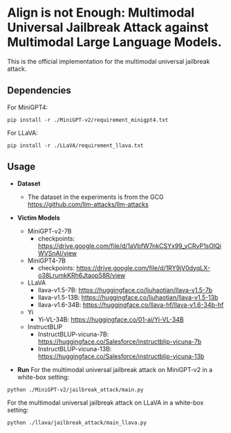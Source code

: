 # Align is not Enough: Multimodal Universal Jailbreak Attack against Multimodal Large Language Models.
This is the official implementation for the multimodal universal jailbreak attack.

## Dependencies
For MiniGPT4:
```
pip install -r ./MiniGPT-v2/requirement_minigpt4.txt
```

For LLaVA:
```
pip install -r ./LLaVA/requirement_llava.txt
```

## Usage
- **Dataset**

    -   The dataset in the experiments is from the GCG https://github.com/llm-attacks/llm-attacks

- **Victim Models**
    - MiniGPT-v2-7B
        - checkpoints: https://drive.google.com/file/d/1aVbfW7nkCSYx99_vCRyP1sOlQiWVSnAl/view
    - MiniGPT4-7B
        - checkpoints: https://drive.google.com/file/d/1RY9jV0dyqLX-o38LrumkKRh6Jtaop58R/view
    - LLaVA
        - llava-v1.5-7B: https://huggingface.co/liuhaotian/llava-v1.5-7b
        - llava-v1.5-13B: https://huggingface.co/liuhaotian/llava-v1.5-13b
        - llava-v1.6-34B: https://huggingface.co/llava-hf/llava-v1.6-34b-hf
    - Yi
        - Yi-VL-34B: https://huggingface.co/01-ai/Yi-VL-34B
    - InstructBLIP
        - InstructBLUP-vicuna-7B: https://huggingface.co/Salesforce/instructblip-vicuna-7b
        - InstructBLUP-vicuna-13B: https://huggingface.co/Salesforce/instructblip-vicuna-13b

- **Run**
For the multimodal universal jailbreak attack on MiniGPT-v2 in a white-box setting:
```
python ./MiniGPT-v2/jailbreak_attack/main.py
```

For the multimodal universal jailbreak attack on LLaVA in a white-box setting:
```
python ./llava/jailbreak_attack/main_llava.py
```